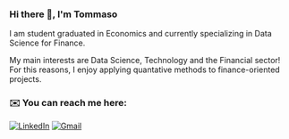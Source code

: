 ### Hi there 👋, I'm Tommaso 

I am student graduated in Economics and currently specializing in Data Science for Finance. 

My main interests are Data Science, Technology and the Financial sector! 
For this reasons, I enjoy applying quantative methods to finance-oriented projects. 

###  ✉️ You can reach me here:
[![LinkedIn](https://img.shields.io/badge/LinkedIn-0077B5?style=for-the-badge&logo=linkedin&logoColor=white)](https://www.linkedin.com/in/tommasograndi/)
[![Gmail](https://img.shields.io/badge/Gmail-D14836?style=for-the-badge&logo=gmail&logoColor=white)](mailto:tommaso.r.grandi@gmail.com)


